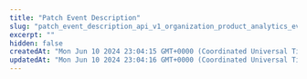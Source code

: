 ```yaml
---
title: "Patch Event Description"
slug: "patch_event_description_api_v1_organization_product_analytics_events__event_name__metadata_patch"
excerpt: ""
hidden: false
createdAt: "Mon Jun 10 2024 23:04:15 GMT+0000 (Coordinated Universal Time)"
updatedAt: "Mon Jun 10 2024 23:04:16 GMT+0000 (Coordinated Universal Time)"
---
```


